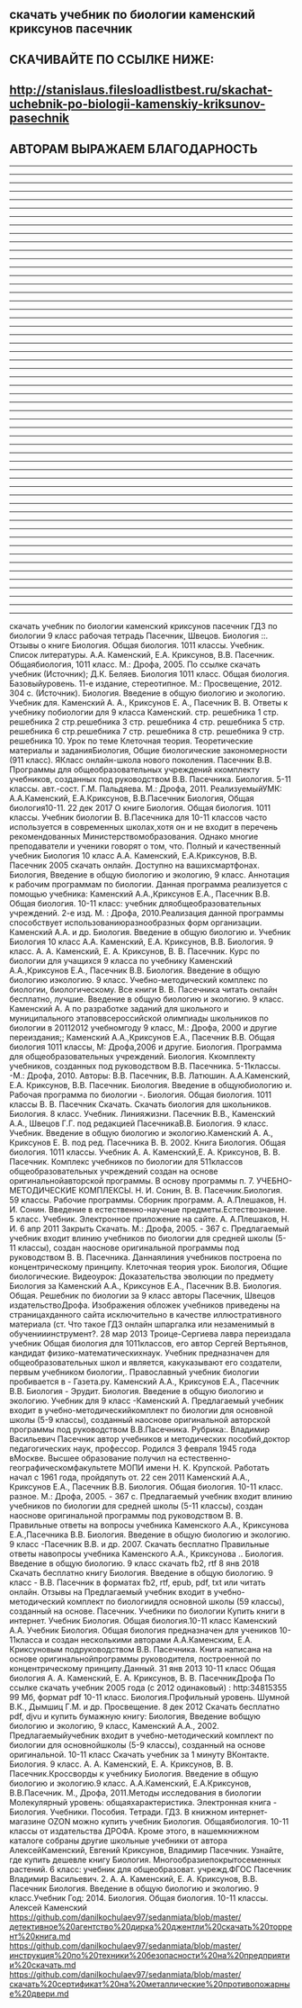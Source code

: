 скачать учебник по биологии каменский криксунов пасечник
--------------------------------------------------
СКАЧИВАЙТЕ ПО ССЫЛКЕ НИЖЕ:
--------------------------------------------------
http://stanislaus.filesloadlistbest.ru/skachat-uchebnik-po-biologii-kamenskiy-kriksunov-pasechnik
--------------------------------------------------
АВТОРАМ ВЫРАЖАЕМ БЛАГОДАРНОСТЬ
--------------------------------------------------
--------------------------------------------------
--------------------------------------------------
--------------------------------------------------
--------------------------------------------------
--------------------------------------------------
--------------------------------------------------
--------------------------------------------------
--------------------------------------------------
--------------------------------------------------
--------------------------------------------------
--------------------------------------------------
--------------------------------------------------
--------------------------------------------------
--------------------------------------------------
--------------------------------------------------
--------------------------------------------------
--------------------------------------------------
--------------------------------------------------
--------------------------------------------------
--------------------------------------------------
--------------------------------------------------
--------------------------------------------------
--------------------------------------------------
--------------------------------------------------
--------------------------------------------------
--------------------------------------------------
--------------------------------------------------
--------------------------------------------------
--------------------------------------------------
--------------------------------------------------
--------------------------------------------------
--------------------------------------------------
--------------------------------------------------
--------------------------------------------------
--------------------------------------------------
--------------------------------------------------
--------------------------------------------------
--------------------------------------------------
--------------------------------------------------
--------------------------------------------------
--------------------------------------------------
--------------------------------------------------
--------------------------------------------------
--------------------------------------------------
--------------------------------------------------
--------------------------------------------------
--------------------------------------------------
--------------------------------------------------
--------------------------------------------------
--------------------------------------------------
--------------------------------------------------
--------------------------------------------------
--------------------------------------------------
--------------------------------------------------
скачать учебник по биологии каменский криксунов пасечник ГДЗ по биологии 9 класс рабочая тетрадь Пасечник, Швецов. Биология ::. Отзывы о книге Биология. Общая биология. 1011 классы. Учебник. Список литературы. А.А. Каменский, Е.А. Криксунов, В.В. Пасечник. Общаябиология, 1011 класс.  М.: Дрофа, 2005. По ссылке скачать учебник (Источник); Д.К. Беляев. Биология 1011 класс. Общая биология. Базовыйуровень.  11-е издание, стереотипное.  М.: Просвещение, 2012.  304 с. (Источник). Биология. Введение в общую биологию и экологию. Учебник для. Каменский А. А., Криксунов Е. А., Пасечник В. В. Ответы к учебнику побиологии для 9 класса Каменский. стр. решебника 1  стр. решебника 2  стр.решебника 3  стр. решебника 4  стр. решебника 5  стр. решебника 6  стр.решебника 7  стр. решебника 8  стр. решебника 9  стр. решебника 10. Урок по теме Клеточная теория. Теоретические материалы и заданияБиология, Общие биологические закономерности (911 класс). ЯКласс онлайн-школа нового поколения. Пасечник В.В.  Программы для общеобразовательных учреждений ккомплекту учебников, созданных под руководством В.В. Пасечника. Биология. 5-11 классы.  авт.-сост. Г.М. Пальдяева.  М.: Дрофа, 2011. РеализуемыйУМК: А.А.Каменский, Е.А.Криксунов, В.В.Пасечник Биология, Общая биология10-11. 22 дек 2017  О книге Биология. Общая биология. 1011 классы. Учебник биологии В. В.Пасечника для 10-11 классов часто используется в современных школах,хотя он и не входит в перечень рекомендованных Министерствомобразования. Однако многие преподаватели и ученики говорят о том, что. Полный и качественный учебник Биология 10 класс А.А. Каменский, Е.А.Криксунов, В.В. Пасечник 2005 скачать онлайн. Доступно на вашихсмартфонах.
Биология, Введение в общую биологию и экологию, 9 класс. Аннотация к рабочим программам по биологии. Данная программа реализуется с помощью учебника: Каменский А.А.,Криксунов Е.А., Пасечник В.В. Общая биология. 10-11 класс: учебник дляобщеобразовательных учреждений.  2-е изд. М. : Дрофа, 2010.Реализация данной программы способствует использованиюразнообразных форм организации. Каменский А.А. и др. Биология. Введение в общую биологию и. Учебник Биология 10 класс А.А. Каменский, Е.А. Криксунов, В.В. Биология. 9 класс. А. А. Каменский, Е. А. Криксунов, В. В. Пасечник. Курс по биологии для учащихся 9 класса по учебнику Каменский А.А.,Криксунов Е.А., Пасечник В.В. Биология. Введение в общую биологию иэкологию. 9 класс. Учебно-методический комплекс по биологии, биологическому. Все книги В. В. Пасечника читать онлайн бесплатно, лучшие. Введение в общую биологию и экологию. 9 класс. Каменский А. А
по разработке заданий для школьного и муниципального этаповвсероссийской олимпиады школьников по биологии в 20112012 учебномгоду  9 класс, М.: Дрофа, 2000 и другие переиздания;; Каменский А.А.,Криксунов Е.А., Пасечник В.В. Общая биология 1011 классы, М: Дрофа,2006 и другие. Биология. Программа для общеобразовательных учреждений. Биология. Ккомплекту учебников, созданных под руководством В.В. Пасечника. 5-11классы. -М.: Дрофа, 2010. Авторы: В.В. Пасечник, В.В. Латюшин. А.А.Каменский, Е.А. Криксунов, В.В. Пасечник. Биология. Введение в общуюбиологию и. Рабочая программа по биологии -. Биология. Общая биология. 1011 классы В. В. Пасечник Скачать. Скачать биология для школьников.  Биология. 8 класс. Учебник. Линияжизни. Пасечник В.В., Каменский А.А., Швецов Г.Г. под редакцией ПасечникаВ.В.  Биология. 9 класс. Учебник. Введение в общую биологию и экологию.Каменский А. А., Криксунов Е. В.  под ред. Пасечника В. В. 2002. Книга Биология. Общая биология. 1011 классы. Учебник А. А. Каменский,Е. А. Криксунов, В. В. Пасечник. Комплекс учебников по биологии для 511классов общеобразовательных учреждений создан на основе оригинальнойавторской программы. В основу программы п. 7. УЧЕБНО-МЕТОДИЧЕСКИЕ КОМПЛЕКСЫ.  Н. И. Сонин, В. В. Пасечник.Биология. 59 классы. Рабочие программы. Сборник программ.  А. А.Плешаков, Н. И. Сонин. Введение в естественно-научные предметы.Естествознание. 5 класс. Учебник. Электронное приложение на сайте.  А. А.Плешаков, Н. И. 6 апр 2011  Закрыть Скачать. М.: Дрофа, 2005. - 367 с. Предлагаемый учебник входит влинию учебников по биологии для средней школы (5-11 классы), создан наоснове оригинальной программы под руководством В. В. Пасечника. Даннаялиния учебников построена по концентрическому принципу. Клеточная теория  урок. Биология, Общие биологические. Видеоурок: Доказательства эволюции по предмету Биология за
Каменский А.А., Криксунов Е.А., Пасечник В.В. Биология. Общая. Решебник по биологии за 9 класс авторы Пасечник, Швецов издательствоДрофа.  Изображения обложек учебников приведены на страницахданного сайта исключительно в качестве иллюстративного материала (ст. Что такое ГДЗ  онлайн шпаргалка или незаменимый в обученииинструмент?. 28 мар 2013  Троице-Сергиева лавра переиздала учебник Общая биология для 1011классов, его автор  Сергей Вертьянов, кандидат физико-математическихнаук. Учебник предназначен для общеобразовательных школ и является, какуказывают его создатели, первым учебником биологии,. Православный учебник биологии пробивается в  - Газета.ру. Каменский А.А., Криксунов Е.А., Пасечник В.В. Биология - Эрудит. Биология. Введение в общую биологию и экологию. Учебник для 9 класс -Каменский А. Предлагаемый учебник входит в учебно-методическийкомплект по биологии для основной школы (5-9 классы), созданный наоснове оригинальной авторской программы под руководством В.В.Пасечника. Рубрика:. Владимир Васильевич Пасечник  автор учебников и методических пособий,доктор педагогических наук, профессор. Родился 3 февраля 1945 года вМоскве. Высшее образование получил на естественно-географическомфакультете МОПИ имени Н. К. Крупской. Работать начал с 1961 года, пройдяпуть от. 22 сен 2011  Каменский А.А., Криксунов Е.А., Пасечник В.В. Биология. Общая биология. 10-11 класс. разное. М.: Дрофа, 2005. - 367 с. Предлагаемый учебник входит влинию учебников по биологии для средней школы (5-11 классы), создан наоснове оригинальной программы под руководством В. В. Правильные ответы на вопросы учебника Каменского А.А., Криксунова Е.А.,Пасечника В.В. Биология. Введение в общую биологию и экологию. 9 класс -Пасечник В.В. и др. 2007. Скачать бесплатно Правильные ответы навопросы учебника Каменского А.А., Криксунова .. Биология. Введение в общую биологию. 9 класс скачать fb2, rtf
8 янв 2018  Скачать бесплатно книгу Биология. Введение в общую биологию. 9 класс - В.В. Пасечник в форматах fb2, rtf, epub, pdf, txt или читать онлайн. Отзывы на Предлагаемый учебник входит в учебно-методический комплект по биологиидля основной школы (59 классы), созданный на основе. Пасечник. Учебники по биологии Купить книги в интернет. Учебник Биология. Общая биология.10-11 класс Каменский А.А. Учебник Биология. Общая биология предназначен для учеников 10-11класса и создан несколькими авторами А.А.Каменским, Е.А. Криксуновым подруководством В.В. Пасечника. Книга написана на основе оригинальнойпрограммы руководителя, построенной по концентрическому принципу.Данный. 31 янв 2013  10-11 класс Общая биология А. А. Каменский, Е. А. Криксунов, В. В. ПасечникДрофа По ссылке скачать учебник 2005 года (с 2012 одинаковый) : http:34815355 99 Мб, формат pdf 10-11 класс. Биология.Профильный уровень. Шумной В.К., Дымшиц Г.М. и др. Просвещение. 8 дек 2012  Скачать бесплатно pdf, djvu и купить бумажную книгу: Биология, Введение вобщую биологию и экологию, 9 класс, Каменский А.А., 2002. Предлагаемыйучебник входит в учебно-методический комплект по биологии для основнойшколы (5-9 классы), созданный на основе оригинальной. 10-11 класс  Скачать учебник за 1 минуту  ВКонтакте. Биология. 9 класс. А. А. Каменский, Е. А. Криксунов, В. В. Пасечник.Кроссворды к учебнику Биология. Введение в общую биологию и экологию.9 класс. А.А.Каменский, Е.А.Криксунов, В.В.Пасечник. М., Дрофа, 2011.Методы исследования в биологии  Молекулярный уровень: общаяхарактеристика. Электронная книга - Биология. Учебники. Пособия. Тетради. ГДЗ. В книжном интернет-магазине OZON можно купить учебник Биология. Общаябиология. 10-11 классы от издательства ДРОФА. Кроме этого, в нашемкнижном каталоге собраны другие школьные учебники от автора АлексейКаменский, Евгений Криксунов, Владимир Пасечник.
Узнайте, где купить дешевле книгу Биология. Многообразиепокрытосеменных растений. 6 класс: учебник для общеобразоват. учрежд.ФГОС Пасечник Владимир Васильевич. 2. А. А. Каменский, Е. А. Криксунов, В.В. Пасечник Биология. Введение в общую биологию и экологию. 9 класс.Учебник Год: 2014. Биология. Общая биология. 10-11 классы. Алексей Каменский
https://github.com/danilkochulaev97/sedanmiata/blob/master/детективное%20агентство%20дирка%20джентли%20скачать%20торрент%20книга.md
https://github.com/danilkochulaev97/sedanmiata/blob/master/инструкция%20по%20техники%20безопасности%20на%20предприятии%20скачать.md
https://github.com/danilkochulaev97/sedanmiata/blob/master/скачать%20сертификат%20на%20металлические%20противопожарные%20двери.md